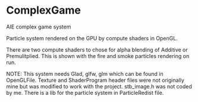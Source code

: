 # ComplexGame

AIE complex game system

Particle system rendered on the GPU by compute shaders in OpenGL.

There are two compute shaders to chose for alpha blending of Additive or Premulitplied.
This is shown with the fire and smoke particles rendering on run.

NOTE:
This system needs Glad, glfw, glm which can be found in OpenGLFile.
Texture and ShaderProgram header files were not originally mine but was modified to work with the project.
stb_image.h was not coded by me.
There is a lib for the particle system in ParticleRedist file.
